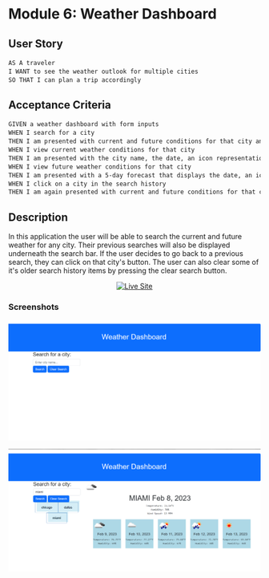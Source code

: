 # Module 6: Weather Dashboard

## User Story

```md
AS A traveler
I WANT to see the weather outlook for multiple cities
SO THAT I can plan a trip accordingly
```

## Acceptance Criteria

```md
GIVEN a weather dashboard with form inputs
WHEN I search for a city
THEN I am presented with current and future conditions for that city and that city is added to the search history
WHEN I view current weather conditions for that city
THEN I am presented with the city name, the date, an icon representation of weather conditions, the temperature, the humidity, and the the wind speed
WHEN I view future weather conditions for that city
THEN I am presented with a 5-day forecast that displays the date, an icon representation of weather conditions, the temperature, the wind speed, and the humidity
WHEN I click on a city in the search history
THEN I am again presented with current and future conditions for that city
```
## Description
In this application the user will be able to search the current and future weather for any city. Their previous searches will also be displayed underneath the search bar. If the user decides to go back to a previous search, they can click on that city's button. The user can also clear some of it's older search history items by pressing the clear search button.

<p align="center">
    <a href="https://mbatorek7.github.io/hw6-weather-dashboard/"><img src="https://img.shields.io/badge/-See Live Site-success?style=for-the-badge"  alt="Live Site" ></a>
</p>

### Screenshots

![Final deployment of the web application.](./assets/images/main-page.png)

![Final deployment of the web application.](./assets/images/final-product.png)